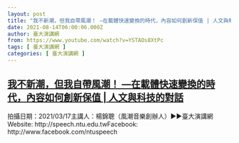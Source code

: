```yaml
---
layout: post
title: "我不新潮，但我自帶風潮！ —在載體快速變換的時代，內容如何創新保值 | 人文與科技的對話"
date: 2021-08-14T06:00:06.000Z
author: 臺大演講網
from: https://www.youtube.com/watch?v=YSTAOs8XtPc
tags: [ 臺大演講網 ]
categories: [ 臺大演講網 ]
---
```

<!--1628920806000-->
[我不新潮，但我自帶風潮！ —在載體快速變換的時代，內容如何創新保值 | 人文與科技的對話](https://www.youtube.com/watch?v=YSTAOs8XtPc)
------

<div>
拍攝日期：2021/03/17主講人：楊錦聰（風潮音樂創辦人）►►臺大演講網Website: http://speech.ntu.edu.twFacebook: http://www.facebook.com/ntuspeech
</div>
